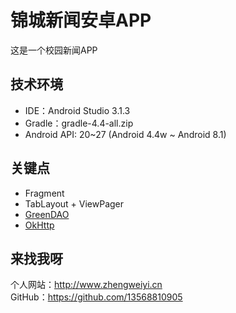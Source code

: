 # 锦城新闻安卓APP
这是一个校园新闻APP

## 技术环境
* IDE：Android Studio 3.1.3
* Gradle：gradle-4.4-all.zip
* Android API: 20~27 (Android 4.4w ~ Android 8.1)

## 关键点
* Fragment
* TabLayout + ViewPager
* [GreenDAO](https://github.com/greenrobot/greenDAO)
* [OkHttp](https://github.com/square/okhttp)

## 来找我呀
个人网站：<http://www.zhengweiyi.cn>  
GitHub：<https://github.com/13568810905>
